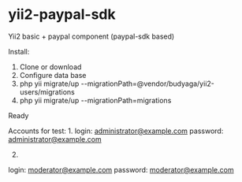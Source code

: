 # yii2-paypal-sdk
Yii2 basic + paypal component (paypal-sdk based) 

Install:
1. Clone or download 
2. Configure data base
3. php yii migrate/up --migrationPath=@vendor/budyaga/yii2-users/migrations
4. php yii migrate/up --migrationPath=migrations

Ready

Accounts for test:
1. 
login: administrator@example.com
password: administrator@example.com

2. 
login: moderator@example.com
password: moderator@example.com